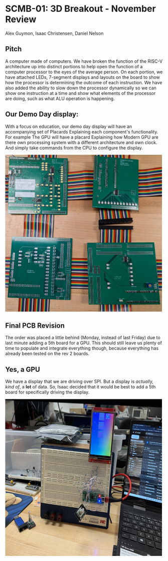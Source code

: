 # SCMB-01: 3D Breakout - November Review
Alex Guymon, Isaac Christensen, Daniel Nelson

## Pitch

A computer made of computers. We have broken the function of the RISC-V architecture up into distinct portions to help open the function of a computer processor to the eyes of the average person. On each portion, we have attached LEDs, 7-segment displays and layouts on the board to show how the processor is determining the outcome of each instruction. We have also added the ability to slow down the processor dynamically so we can show one instruction at a time and show what elements of the processor are doing, such as what ALU operation is happening.

## Our Demo Day display:
With a focus on education, our demo day display will have an accompanying set of Placards Explaining each component's functionality.  For example The GPU will have a placard Explaining how Modern GPU are there own processing system with a different architecture and own clock. And simply take commands from the CPU to configure the display.



<img src="images/placedPcbs.jpg" alt="Completion Meme" width="400" style="background-color:White;width:500px;height:500px"/>

## Final PCB Revision

The order was placed a little behind (Monday, instead of last Friday) due to last minute adding a 5th board for a GPU. This should still leave us plenty of time to populate and integrate everything though, because everything has already been tested on the rev 2 boards.

## Yes, a GPU

We have a display that we are driving over SPI. But a display is *actually, kind of*, a **lot** of data. So, Isaac decided that it would be best to add a 5th board for specifically driving the display.

<img src="images/Screen.jpg" alt="Screen!" width="400" style="background-color:White;width:500px;height:500px"/>

